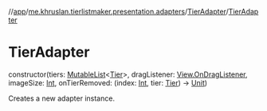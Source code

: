 //[app](../../../index.md)/[me.khruslan.tierlistmaker.presentation.adapters](../index.md)/[TierAdapter](index.md)/[TierAdapter](-tier-adapter.md)

# TierAdapter

constructor(tiers: [MutableList](https://kotlinlang.org/api/latest/jvm/stdlib/kotlin.collections/-mutable-list/index.html)&lt;[Tier](../../me.khruslan.tierlistmaker.data.models.tierlist/-tier/index.md)&gt;, dragListener: [View.OnDragListener](https://developer.android.com/reference/kotlin/android/view/View.OnDragListener.html), imageSize: [Int](https://kotlinlang.org/api/latest/jvm/stdlib/kotlin/-int/index.html), onTierRemoved: (index: [Int](https://kotlinlang.org/api/latest/jvm/stdlib/kotlin/-int/index.html), tier: [Tier](../../me.khruslan.tierlistmaker.data.models.tierlist/-tier/index.md)) -&gt; [Unit](https://kotlinlang.org/api/latest/jvm/stdlib/kotlin/-unit/index.html))

Creates a new adapter instance.
